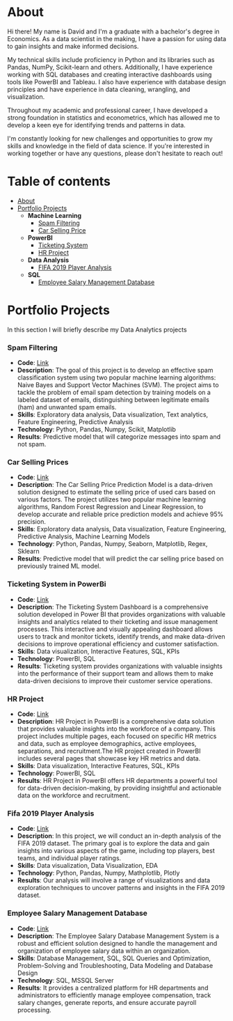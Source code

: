 # About

Hi there! My name is David and I'm a graduate with a bachelor's degree in Economics. As a data scientist in the making, I have a passion for using data to gain insights and make informed decisions.

My technical skills include proficiency in Python and its libraries such as Pandas, NumPy, Scikit-learn and others. Additionally, I have experience working with SQL databases and creating interactive dashboards using tools like PowerBI and Tableau. I also have experience with database design principles and have experience in data cleaning, wrangling, and visualization.

Throughout my academic and professional career, I have developed a strong foundation in statistics and econometrics, which has allowed me to develop a keen eye for identifying trends and patterns in data.

I'm constantly looking for new challenges and opportunities to grow my skills and knowledge in the field of data science. If you're interested in working together or have any questions, please don't hesitate to reach out!

# Table of contents
- [About](https://github.com/DavidMilGitHub/Data-Analyst#About)
- [Portfolio Projects](https://github.com/DavidMilGitHub/Data-Analyst#Portfolio-Projects)
  - **Machine Learning**
    - [Spam Filtering](https://github.com/DavidMilGitHub/Data-Analyst#Spam-Filtering)
    - [Car Selling Price](https://github.com/DavidMilGitHub/Data-Analyst#Car-Selling-Prices)
  - **PowerBI**
    - [Ticketing System](https://github.com/DavidMilGitHub/Data-Analyst#Ticketing-System-in-PowerBi)
    - [HR Project](https://github.com/DavidMilGitHub/Data-Analyst#HR-Project)
  - **Data Analysis**
    - [FIFA 2019 Player Analysis](https://github.com/DavidMilGitHub/Data-Analyst#Fifa-2019-Player-Analysis)
  - **SQL**
    - [Employee Salary Management Database](https://github.com/DavidMilGitHub/Data-Analyst#Employee-Salary-Management-Database)

# Portfolio Projects
In this section I will briefly describe my Data Analytics projects 

### Spam Filtering
- **Code**: [Link](https://github.com/DavidMilGitHub/Data-Analyst/blob/main/Machine%20Learning/Spam%20Filtering/spam-filtering.ipynb)
- **Description**: The goal of this project is to develop an effective spam classification system using two popular machine learning algorithms: Naive Bayes and Support Vector Machines (SVM). The project aims to tackle the problem of email spam detection by training models on a labeled dataset of emails, distinguishing between legitimate emails (ham) and unwanted spam emails.
- **Skills**: Exploratory data analysis, Data visualization, Text analytics, Feature Engineering, Predictive Analysis
- **Technology**: Python, Pandas, Numpy, Scikit, Matplotlib
- **Results**: Predictive model that will categorize messages into spam and not spam.

### Car Selling Prices 
- **Code**: [Link](https://github.com/DavidMilGitHub/Data-Analyst/blob/main/Machine%20Learning/Car%20Selling%20Price/car_selling_price_new.ipynb)
- **Description**: The Car Selling Price Prediction Model is a data-driven solution designed to estimate the selling price of used cars based on various factors. The project utilizes two popular machine learning algorithms, Random Forest Regression and Linear Regression, to develop accurate and reliable price prediction models and achieve 95% precision.
- **Skills**: Exploratory data analysis, Data visualization, Feature Engineering, Predictive Analysis, Machine Learning Models
- **Technology**: Python, Pandas, Numpy, Seaborn, Matplotlib, Regex, Sklearn
- **Results**: Predictive model that will predict the car selling price based on previously trained ML model.

### Ticketing System in PowerBi 
- **Code**: [Link](https://github.com/DavidMilGitHub/Data-Analyst/tree/main/PowerBI/Ticketing%20System%20Project)
- **Description**: The Ticketing System Dashboard is a comprehensive solution developed in Power BI that provides organizations with valuable insights and analytics related to their ticketing and issue management processes. This interactive and visually appealing dashboard allows users to track and monitor tickets, identify trends, and make data-driven decisions to improve operational efficiency and customer satisfaction.
- **Skills**: Data visualization, Interactive Features, SQL, KPIs
- **Technology**: PowerBI, SQL
- **Results**: Ticketing system provides organizations with valuable insights into the performance of their support team and allows them to make data-driven decisions to improve their customer service operations.

### HR Project 
- **Code**: [Link](https://github.com/DavidMilGitHub/Data-Analyst/tree/main/PowerBI/HR%20Project)
- **Description**: HR Project in PowerBI is a comprehensive data solution that provides valuable insights into the workforce of a company. This project includes multiple pages, each focused on specific HR metrics and data, such as employee demographics, active employees, separations, and recruitment.The HR project created in PowerBI includes several pages that showcase key HR metrics and data.
- **Skills**: Data visualization, Interactive Features, SQL, KPIs
- **Technology**: PowerBI, SQL
- **Results**: HR Project in PowerBI offers HR departments a powerful tool for data-driven decision-making, by providing insightful and actionable data on the workforce and recruitment.

### Fifa 2019 Player Analysis 
- **Code**: [Link](https://github.com/DavidMilGitHub/Data-Analyst/blob/main/Pyhton/FIFA%202019%20Analysis/FIFA%202019%20Analysis%20-%20Copy.ipynb)
- **Description**: In this project, we will conduct an in-depth analysis of the FIFA 2019 dataset. The primary goal is to explore the data and gain insights into various aspects of the game, including top players, best teams, and individual player ratings.
- **Skills**: Data visualization, Data Visualization, EDA
- **Technology**: Python, Pandas, Numpy, Mathplotlib, Plotly
- **Results**: Our analysis will involve a range of visualizations and data exploration techniques to uncover patterns and insights in the FIFA 2019 dataset.

### Employee Salary Management Database 
- **Code**: [Link](https://github.com/DavidMilGitHub/Data-Analyst/blob/main/SQLProject.sql)
- **Description**: The Employee Salary Database Management System is a robust and efficient solution designed to handle the management and organization of employee salary data within an organization.
- **Skills**: Database Management, SQL, SQL Queries and Optimization, Problem-Solving and Troubleshooting, Data Modeling and Database Design
- **Technology**: SQL, MSSQL Server
- **Results**: It provides a centralized platform for HR departments and administrators to efficiently manage employee compensation, track salary changes, generate reports, and ensure accurate payroll processing.



